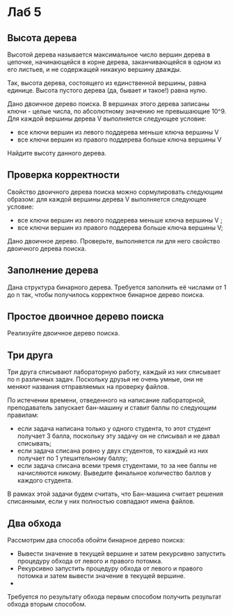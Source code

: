 # Лаб 5
## Высота дерева
Высотой дерева называется максимальное число вершин дерева в цепочке, начинающейся в корне дерева, заканчивающейся в одном из его листьев, и не содержащей никакую вершину дважды.

Так, высота дерева, состоящего из единственной вершины, равна единице. Высота пустого дерева (да, бывает и такое!) равна нулю.

Дано двоичное дерево поиска. В вершинах этого дерева записаны ключи - целые числа, по абсолютному значению не превышающие 10^9. Для каждой вершины дерева V выполняется следующее условие:

- все ключи вершин из левого поддерева меньше ключа вершины V
- все ключи вершин из правого поддерева больше ключа вершины V

Найдите высоту данного дерева.


## Проверка корректности
Свойство двоичного дерева поиска можно сормулировать следующим образом: для каждой вершины дерева V выполняется следующее условие:

- все ключи вершин из левого поддерева меньше ключа вершины V ;
- все ключи вершин из правого поддерева больше ключа вершины V;

Дано двоичное дерево. Проверьте, выполняется ли для него свойство двоичного дерева поиска.


## Заполнение дерева
Дана структура бинарного дерева. Требуется заполнить её числами от 1 до n так, чтобы получилось корректное бинарное дерево поиска.

## Простое двоичное дерево поиска
Реализуйте двоичное дерево поиска.

## Три друга
Три друга списывают лабораторную работу, каждый из них списывает по n различных задач. Поскольку друзья не очень умные, они не меняют названия отправляемых на проверку файлов.

По истечении времени, отведенного на написание лабораторной, преподаватель запускает бан-машину и ставит баллы по следующим правилам:

- если задача написана только у одного студента, то этот студент получает 3 балла, поскольку эту задачу он не списывал и не давал списывать;
- если задача списана ровно у двух студентов, то каждый из них получает по 1 утешительному баллу;
- если задача списана всеми тремя студентами, то за нее баллы не начисляются никому.
  Выведите финальное количество баллов у каждого студента.

В рамках этой задачи будем считать, что Бан-машина считает решения списанными, если у них полностью совпадают имена файлов.

## Два обхода
Рассмотрим два способа обойти бинарное дерево поиска:

- Вывести значение в текущей вершине и затем рекурсивно запустить процедуру обхода от левого и правого потомка.
- Рекурсивно запустить процедуру обхода от левого и правого потомка и затем вывести значение в текущей вершине.
-
Требуется по результату обхода первым способом получить результат обхода вторым способом.



